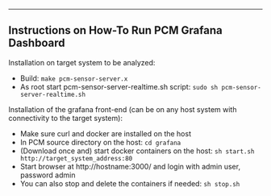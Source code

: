--------------------------------------------------------------------------------
Instructions on How-To Run PCM Grafana Dashboard
--------------------------------------------------------------------------------

Installation on target system to be analyzed:
- Build: `make pcm-sensor-server.x`
- As root start pcm-sensor-server-realtime.sh script: `sudo sh pcm-sensor-server-realtime.sh`

Installation of the grafana front-end (can be on any host system with connectivity to the target system):
- Make sure curl and docker are installed on the host
- In PCM source directory on the host: `cd grafana`
- (Download once and) start docker containers on the host: `sh start.sh http://target_system_address:80`
- Start browser at http://hostname:3000/ and login with admin user, password admin
- You can also stop and delete the containers if needed: `sh stop.sh`

